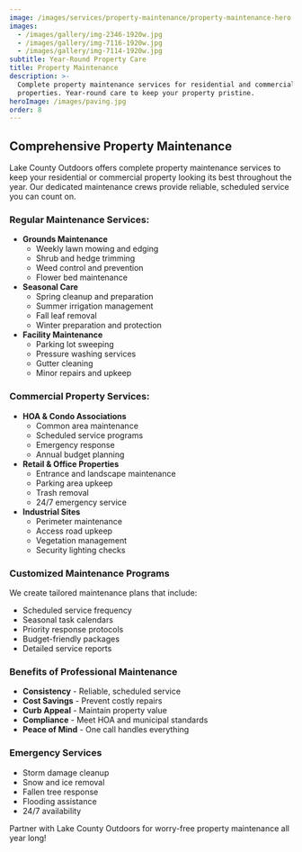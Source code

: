 ```yaml
---
image: /images/services/property-maintenance/property-maintenance-hero-final.jpg
images:
  - /images/gallery/img-2346-1920w.jpg
  - /images/gallery/img-7116-1920w.jpg
  - /images/gallery/img-7114-1920w.jpg
subtitle: Year-Round Property Care
title: Property Maintenance
description: >-
  Complete property maintenance services for residential and commercial
  properties. Year-round care to keep your property pristine.
heroImage: /images/paving.jpg
order: 8
---
```


## Comprehensive Property Maintenance

Lake County Outdoors offers complete property maintenance services to keep your residential or commercial property looking its best throughout the year. Our dedicated maintenance crews provide reliable, scheduled service you can count on.

### Regular Maintenance Services:

* **Grounds Maintenance**
  * Weekly lawn mowing and edging
  * Shrub and hedge trimming
  * Weed control and prevention
  * Flower bed maintenance
* **Seasonal Care**
  * Spring cleanup and preparation
  * Summer irrigation management
  * Fall leaf removal
  * Winter preparation and protection
* **Facility Maintenance**
  * Parking lot sweeping
  * Pressure washing services
  * Gutter cleaning
  * Minor repairs and upkeep

### Commercial Property Services:

* **HOA & Condo Associations**
  * Common area maintenance
  * Scheduled service programs
  * Emergency response
  * Annual budget planning
* **Retail & Office Properties**
  * Entrance and landscape maintenance
  * Parking area upkeep
  * Trash removal
  * 24/7 emergency service
* **Industrial Sites**
  * Perimeter maintenance
  * Access road upkeep
  * Vegetation management
  * Security lighting checks

### Customized Maintenance Programs

We create tailored maintenance plans that include:

* Scheduled service frequency
* Seasonal task calendars
* Priority response protocols
* Budget-friendly packages
* Detailed service reports

### Benefits of Professional Maintenance

* **Consistency** - Reliable, scheduled service
* **Cost Savings** - Prevent costly repairs
* **Curb Appeal** - Maintain property value
* **Compliance** - Meet HOA and municipal standards
* **Peace of Mind** - One call handles everything

### Emergency Services

* Storm damage cleanup
* Snow and ice removal
* Fallen tree response
* Flooding assistance
* 24/7 availability

Partner with Lake County Outdoors for worry-free property maintenance all year long!
